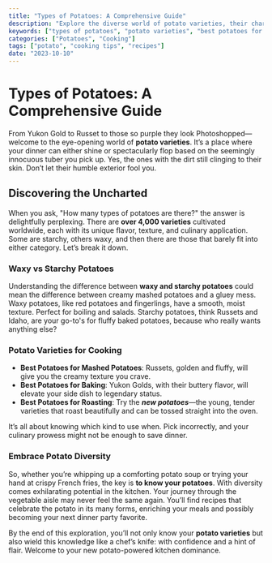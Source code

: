 ```yaml
---
title: "Types of Potatoes: A Comprehensive Guide"
description: "Explore the diverse world of potato varieties, their characteristics, and the best culinary uses."
keywords: ["types of potatoes", "potato varieties", "best potatoes for baking", "starchy vs waxy potatoes"]
categories: ["Potatoes", "Cooking"]
tags: ["potato", "cooking tips", "recipes"]
date: "2023-10-10"
---
```


# Types of Potatoes: A Comprehensive Guide

From Yukon Gold to Russet to those so purple they look Photoshopped—welcome to the eye-opening world of **potato varieties**. It’s a place where your dinner can either shine or spectacularly flop based on the seemingly innocuous tuber you pick up. Yes, the ones with the dirt still clinging to their skin. Don’t let their humble exterior fool you.

## Discovering the Uncharted

When you ask, "How many types of potatoes are there?" the answer is delightfully perplexing. There are **over 4,000 varieties** cultivated worldwide, each with its unique flavor, texture, and culinary application. Some are starchy, others waxy, and then there are those that barely fit into either category. Let’s break it down.

### Waxy vs Starchy Potatoes

Understanding the difference between **waxy and starchy potatoes** could mean the difference between creamy mashed potatoes and a gluey mess. Waxy potatoes, like red potatoes and fingerlings, have a smooth, moist texture. Perfect for boiling and salads. Starchy potatoes, think Russets and Idaho, are your go-to's for fluffy baked potatoes, because who really wants anything else?

### Potato Varieties for Cooking

- **Best Potatoes for Mashed Potatoes**: Russets, golden and fluffy, will give you the creamy texture you crave.
- **Best Potatoes for Baking**: Yukon Golds, with their buttery flavor, will elevate your side dish to legendary status.
- **Best Potatoes for Roasting**: Try the ***new potatoes***—the young, tender varieties that roast beautifully and can be tossed straight into the oven.
  
It’s all about knowing which kind to use when. Pick incorrectly, and your culinary prowess might not be enough to save dinner.

### Embrace Potato Diversity

So, whether you’re whipping up a comforting potato soup or trying your hand at crispy French fries, the key is **to know your potatoes**. With diversity comes exhilarating potential in the kitchen. Your journey through the vegetable aisle may never feel the same again. You’ll find recipes that celebrate the potato in its many forms, enriching your meals and possibly becoming your next dinner party favorite.

By the end of this exploration, you’ll not only know your **potato varieties** but also wield this knowledge like a chef’s knife: with confidence and a hint of flair. Welcome to your new potato-powered kitchen dominance.
